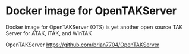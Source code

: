 # Docker image for OpenTAKServer

Docker image for OpenTAKServer (OTS) is yet another open source TAK Server for ATAK, iTAK, and WinTAK

OpenTAKServer https://github.com/brian7704/OpenTAKServer
